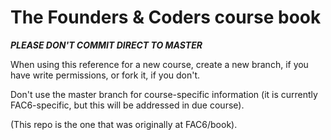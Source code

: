 # The Founders & Coders course book

***PLEASE DON'T COMMIT DIRECT TO MASTER***

When using this reference for a new course, create a new branch, if you have write permissions, or fork it, if you don't. 

Don't use the master branch for course-specific information (it is currently FAC6-specific, but this will be addressed in due course).

(This repo is the one that was originally at FAC6/book).



